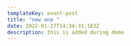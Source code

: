 ```yaml
---
templateKey: event-post
title: "new one "
date: 2022-01-27T14:34:31.183Z
description: this is added during demo
---
```

